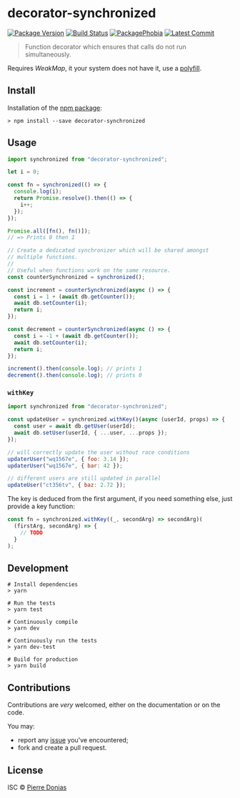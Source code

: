 # decorator-synchronized

[![Package Version](https://badgen.net/npm/v/decorator-synchronized)](https://npmjs.org/package/decorator-synchronized) [![Build Status](https://travis-ci.org/JsCommunity/decorator-synchronized.png?branch=master)](https://travis-ci.org/JsCommunity/decorator-synchronized) [![PackagePhobia](https://badgen.net/packagephobia/install/decorator-synchronized)](https://packagephobia.now.sh/result?p=decorator-synchronized) [![Latest Commit](https://badgen.net/github/last-commit/JsCommunity/decorator-synchronized)](https://github.com/JsCommunity/decorator-synchronized/commits/master)

> Function decorator which ensures that calls do not run simultaneously.

Requires _WeakMap_, it your system does not have it, use a [polyfill](https://github.com/medikoo/es6-weak-map).

## Install

Installation of the [npm package](https://npmjs.org/package/decorator-synchronized):

```
> npm install --save decorator-synchronized
```

## Usage

```js
import synchronized from "decorator-synchronized";

let i = 0;

const fn = synchronized(() => {
  console.log(i);
  return Promise.resolve().then(() => {
    i++;
  });
});

Promise.all([fn(), fn()]);
// => Prints 0 then 1

// Create a dedicated synchronizer which will be shared amongst
// multiple functions.
//
// Useful when functions work on the same resource.
const counterSynchronized = synchronized();

const increment = counterSynchronized(async () => {
  const i = 1 + (await db.getCounter());
  await db.setCounter(i);
  return i;
});

const decrement = counterSynchronized(async () => {
  const i = -1 + (await db.getCounter());
  await db.setCounter(i);
  return i;
});

increment().then(console.log); // prints 1
decrement().then(console.log); // prints 0
```

### `withKey`

```js
import synchronized from "decorator-synchronized";

const updateUser = synchronized.withKey()(async (userId, props) => {
  const user = await db.getUser(userId);
  await db.setUser(userId, { ...user, ...props });
});

// will correctly update the user without race conditions
updaterUser("wq1567e", { foo: 3.14 });
updaterUser("wq1567e", { bar: 42 });

// different users are still updated in parallel
updateUser("ct356tv", { baz: 2.72 });
```

The key is deduced from the first argument, if you need something
else, just provide a key function:

```js
const fn = synchronized.withKey((_, secondArg) => secondArg)(
  (firstArg, secondArg) => {
    // TODO
  }
);
```

## Development

```
# Install dependencies
> yarn

# Run the tests
> yarn test

# Continuously compile
> yarn dev

# Continuously run the tests
> yarn dev-test

# Build for production
> yarn build
```

## Contributions

Contributions are _very_ welcomed, either on the documentation or on
the code.

You may:

- report any [issue](https://github.com/JsCommunity/decorator-synchronized/issues)
  you've encountered;
- fork and create a pull request.

## License

ISC © [Pierre Donias](https://github.com/pdonias)
